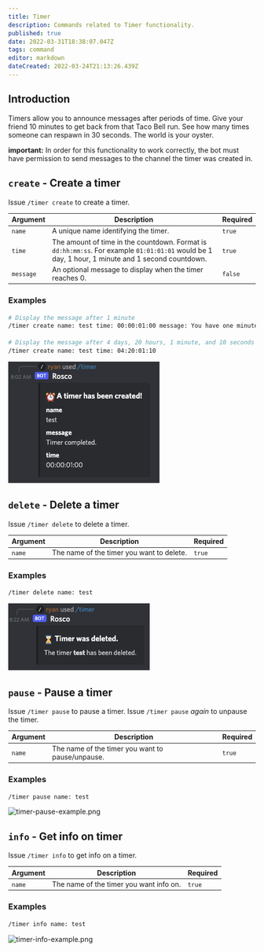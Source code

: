 ```yaml
---
title: Timer
description: Commands related to Timer functionality.
published: true
date: 2022-03-31T18:38:07.047Z
tags: command
editor: markdown
dateCreated: 2022-03-24T21:13:26.439Z
---
```


## Introduction

Timers allow you to announce messages after periods of time. Give your friend 10 minutes to get back from that Taco Bell run. See how many times someone can respawn in 30 seconds. The world is your oyster.

**important:** In order for this functionality to work correctly, the bot must have permission to send messages to the channel the timer was created in.

## `create` - Create a timer

Issue `/timer create` to create a timer.

| Argument | Description | Required |
|----------|-------------|----------|
| `name` | A unique name identifying the timer. | `true` |
| `time` | The amount of time in the countdown. Format is `dd:hh:mm:ss`. For example `01:01:01:01` would be 1 day, 1 hour, 1 minute and 1 second countdown. | `true` |
| `message` | An optional message to display when the timer reaches 0. | `false` |

### Examples

``` bash
# Display the message after 1 minute
/timer create name: test time: 00:00:01:00 message: You have one minute!

# Display the message after 4 days, 20 hours, 1 minute, and 10 seconds
/timer create name: test time: 04:20:01:10
```

![timer-create-example.png](/timer-create-example.png)

## `delete` - Delete a timer

Issue `/timer delete` to delete a timer.

| Argument | Description | Required |
|----------|-------------|----------|
| `name` | The name of the timer you want to delete. | `true` |

### Examples

``` bash
/timer delete name: test
```

![timer-delete-example.png](/timer-delete-example.png)

## `pause` - Pause a timer

Issue `/timer pause` to pause a timer. Issue `/timer pause` *again* to unpause the timer.

| Argument | Description | Required |
|----------|-------------|----------|
| `name` | The name of the timer you want to pause/unpause. | `true` |

### Examples

``` bash
/timer pause name: test
```

![timer-pause-example.png](/timer-pause-example.png)

## `info` - Get info on timer

Issue `/timer info` to get info on a timer. 

| Argument | Description | Required |
|----------|-------------|----------|
| `name` | The name of the timer you want info on. | `true` |

### Examples

``` bash
/timer info name: test
```

![timer-info-example.png](/timer-info-example.png)




























